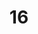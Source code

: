 ---
layout: paintings/painting
title: 16
image: /images/paintings/mdf/JRB Web 54-min.jpg
dimensions: 360mm x 360mm
media: Sumi Ink and Acrylic on MDF
group: MDF
---